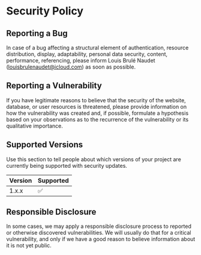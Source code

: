# Security Policy

## Reporting a Bug

In case of a bug affecting a structural element of authentication, 
resource distribution, display, adaptability, personal data security, 
content, performance, referencing, please inform 
Louis Brulé Naudet (<louisbrulenaudet@icloud.com>) as soon as possible.

## Reporting a Vulnerability

If you have legitimate reasons to believe that the security of the website, 
database, or user resources is threatened, please provide information on how the 
vulnerability was created and, if possible, formulate a hypothesis based on your observations 
as to the recurrence of the vulnerability or its qualitative importance.

## Supported Versions

Use this section to tell people about which versions of your project are
currently being supported with security updates.

| Version | Supported          |
| ------- | ------------------ |
| 1.x.x   | :white_check_mark: |

## Responsible Disclosure

In some cases, we may apply a responsible disclosure process to reported or otherwise discovered vulnerabilities. We will usually do that for a critical vulnerability, and only if we have a good reason to believe information about it is not yet public.
